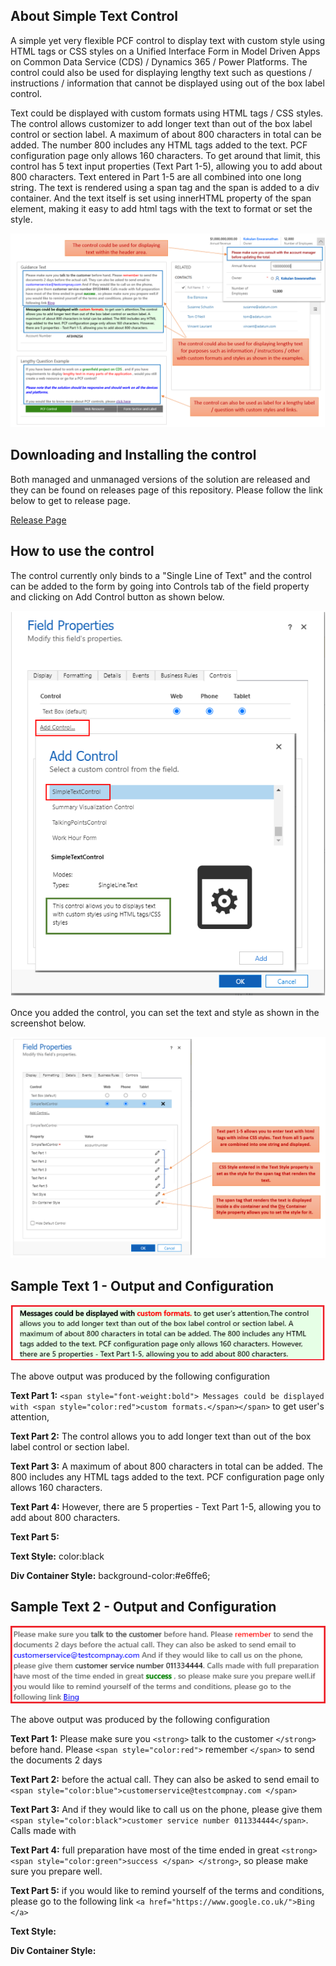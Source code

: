 ## About Simple Text Control
A simple yet very flexible PCF control to display text with custom style using HTML tags or CSS styles on a Unified Interface Form in Model Driven Apps on Common Data Service (CDS) / Dynamics 365 / Power Platforms. The control could also be used for displaying lengthy text such as questions / instructions / information that cannot be displayed using out of the box label control.

Text could be displayed with custom formats using HTML tags / CSS styles. The control allows customizer to add longer text than out of the box label control or section label. A maximum of about 800 characters in total can be added. The number 800 includes any HTML tags added to the text. PCF configuration page only allows 160 characters. To get around that limit, this control has 5 text input properties (Text  Part 1-5), allowing you to add about 800 characters. Text entered in Part 1-5 are all combined into one long string. The text is rendered using a span tag and the span is added to a div container. And the text itself is set using innerHTML property of the span element, making it easy to add html tags with the text to format or set the style.

![Examples Screenhot](https://github.com/Kokulan365/Simple-Text-Control-PCF/blob/master/Documentation/Examples.png)


## Downloading and Installing the control

Both managed and unmanaged versions of the solution are released and they can be found on releases page of this repository. Please follow the link below to get to release page.

[Release Page](https://github.com/Kokulan365/Simple-Text-Control-PCF/releases)


## How to use the control
The control currently only binds to a "Single Line of Text"  and the control can be added to the form by going into Controls tab of the field property and clicking on Add Control button as shown below.

![How To Add](https://github.com/Kokulan365/Simple-Text-Control-PCF/blob/master/Documentation/howtoadd.png)

Once you added the control, you can set the text and style as shown in the screenshot below.

![How To Use](https://github.com/Kokulan365/Simple-Text-Control-PCF/blob/master/Documentation/howtouse.png)


## Sample Text 1 - Output and Configuration

![Sample Text 1](https://github.com/Kokulan365/Simple-Text-Control-PCF/blob/master/Documentation/TextSample1.png)

The above output was produced by the following configuration

__Text Part 1:__ `<span style="font-weight:bold"> Messages could be displayed with <span style="color:red">custom formats.</span></span>` to get user's attention,

__Text Part 2:__ The control allows you to add longer text than out of the box label control or section label.

__Text Part 3:__  A maximum of about 800 characters in total can be added. The 800 includes any HTML tags added to the text. PCF configuration page only allows 160 characters.

__Text Part 4:__  However, there are 5 properties - Text Part 1-5, allowing you to add about 800 characters.

__Text Part 5:__

__Text Style:__ color:black

__Div Container Style:__ background-color:#e6ffe6;


## Sample Text 2 - Output and Configuration

![Sampe Text 2](https://github.com/Kokulan365/Simple-Text-Control-PCF/blob/master/Documentation/TextSample2.png)


The above output was produced by the following configuration


__Text Part 1:__ Please make sure you `<strong>` talk to the customer `</strong>` before hand. Please `<span style="color:red">` remember `</span>` to send the documents 2 days

__Text Part 2:__  before the actual call. They can also be asked to send email to `<span style="color:blue">customerservice@testcompnay.com </span>`

__Text Part 3:__ And if they would like to call us on the phone, please give them `<span style="color:black">customer service number 011334444</span>`. Calls made with 

__Text Part 4:__  full preparation have most of the time ended in great `<strong><span style="color:green">success </span> </strong>`, so please make sure you prepare well.

__Text Part 5:__ if you would like to remind yourself of the terms and conditions, please go to the following link `<a href="https://www.google.co.uk/">Bing </a>`

__Text Style:__

__Div Container Style:__







